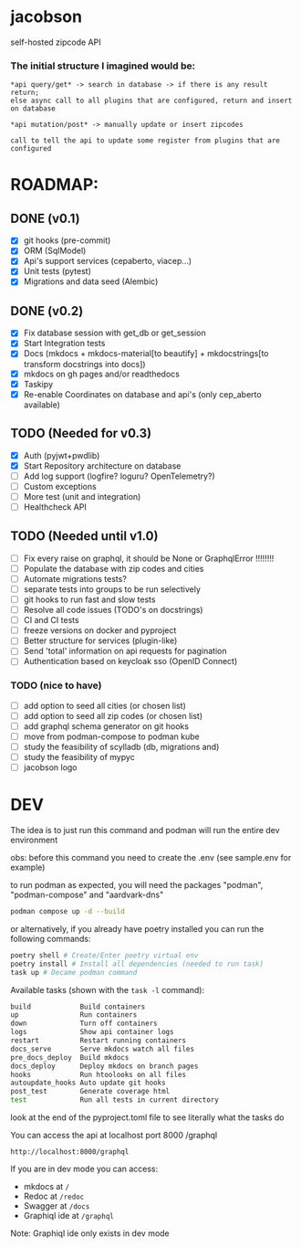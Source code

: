 <!--
Jacobson is a self hosted zipcode API
Copyright (C) 2023-2024 Christian G. Semke.

This program is free software: you can redistribute it and/or modify
it under the terms of the GNU Affero General Public License as
published by the Free Software Foundation, either version 3 of the
License, or (at your option) any later version.

This program is distributed in the hope that it will be useful,
but WITHOUT ANY WARRANTY; without even the implied warranty of
MERCHANTABILITY or FITNESS FOR A PARTICULAR PURPOSE.  See the
GNU Affero General Public License for more details.

You should have received a copy of the GNU Affero General Public License
along with this program.  If not, see <https://www.gnu.org/licenses/>.
-->

# jacobson
self-hosted zipcode API


### The initial structure I imagined would be:
```
*api query/get* -> search in database -> if there is any result return;
else async call to all plugins that are configured, return and insert on database
```
```
*api mutation/post* -> manually update or insert zipcodes
```
```
call to tell the api to update some register from plugins that are configured
```

# ROADMAP:

## DONE (v0.1)
- [x] git hooks (pre-commit)
- [x] ORM (SqlModel)
- [x] Api's support services (cepaberto, viacep...)
- [x] Unit tests (pytest)
- [x] Migrations and data seed (Alembic)

## DONE (v0.2)
- [x] Fix database session with get_db or get_session
- [x] Start Integration tests
- [x] Docs (mkdocs + mkdocs-material[to beautify] + mkdocstrings[to transform docstrings into docs])
- [x] mkdocs on gh pages and/or readthedocs
- [x] Taskipy
- [x] Re-enable Coordinates on database and api's (only cep_aberto available)

## TODO (Needed for v0.3)
- [x] Auth (pyjwt+pwdlib)
- [x] Start Repository architecture on database
- [ ] Add log support (logfire? loguru? OpenTelemetry?)
- [ ] Custom exceptions
- [ ] More test (unit and integration)
- [ ] Healthcheck API

## TODO (Needed until v1.0)
- [ ] Fix every raise on graphql, it should be None or GraphqlError !!!!!!!!
- [ ] Populate the database with zip codes and cities
- [ ] Automate migrations tests?
- [ ] separate tests into groups to be run selectively
- [ ] git hooks to run fast and slow tests
- [ ] Resolve all code issues (TODO's on docstrings)
- [ ] CI and CI tests
- [ ] freeze versions on docker and pyproject
- [ ] Better structure for services (plugin-like)
- [ ] Send 'total' information on api requests for pagination
- [ ] Authentication based on keycloak sso (OpenID Connect)

### TODO (nice to have)
- [ ] add option to seed all cities (or chosen list)
- [ ] add option to seed all zip codes (or chosen list)
- [ ] add graphql schema generator on git hooks
- [ ] move from podman-compose to podman kube
- [ ] study the feasibility of scylladb (db, migrations and)
- [ ] study the feasibility of mypyc
- [ ] jacobson logo

# DEV
The idea is to just run this command and podman will run the entire dev environment

obs: before this command you need to create the .env (see sample.env for example)

to run podman as expected, you will need the packages "podman", "podman-compose" and "aardvark-dns"

```bash
podman compose up -d --build
```

or alternatively, if you already have poetry installed you can run the following commands:
```bash
poetry shell # Create/Enter poetry virtual env
poetry install # Install all dependencies (needed to run task)
task up # Decame podman command
```

Available tasks (shown with the ``task -l`` command):
```bash
build            Build containers
up               Run containers
down             Turn off containers
logs             Show api container logs
restart          Restart running containers
docs_serve       Serve mkdocs watch all files
pre_docs_deploy  Build mkdocs
docs_deploy      Deploy mkdocs on branch pages
hooks            Run htoolooks on all files
autoupdate_hooks Auto update git hooks
post_test        Generate coverage html
test             Run all tests in current directory
```
look at the end of the pyproject.toml file to see literally what the tasks do

You can access the api at localhost port 8000 /graphql
```
http://localhost:8000/graphql
```

If you are in dev mode you can access:
* mkdocs at ``/``
* Redoc at ``/redoc``
* Swagger at ``/docs``
* Graphiql ide at ``/graphql``

Note: Graphiql ide only exists in dev mode

